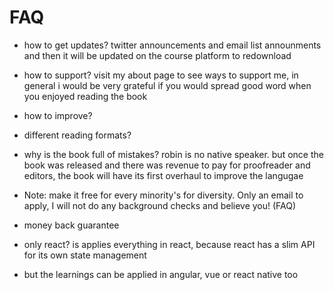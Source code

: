 # FAQ

- how to get updates? twitter announcements and email list announments and then it will be updated on the course platform to redownload

- how to support? visit my about page to see ways to support me, in general i would be very grateful if you would spread good word when you enjoyed reading the book

- how to improve?

- different reading formats?

- why is the book full of mistakes? robin is no native speaker. but once the book was released and there was revenue to pay for proofreader and editors, the book will have its first overhaul to improve the langugae

- Note: make it free for every minority's for diversity. Only an email to apply, I will not do any background checks and believe you! (FAQ)

- money back guarantee

- only react? is applies everything in react, because react has a slim API for its own state management
- but the learnings can be applied in angular, vue or react native too